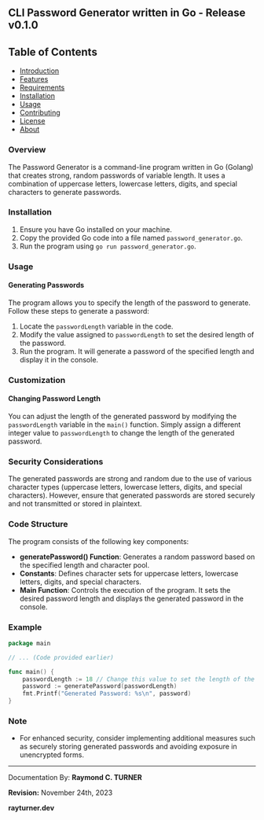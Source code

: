 ## CLI Password Generator written in Go - Release v0.1.0

## Table of Contents

- [Introduction](#introduction)
- [Features](#features)
- [Requirements](#requirements)
- [Installation](#installation)
- [Usage](#usage)
- [Contributing](#contributing)
- [License](#license)
- [About](#about)


### Overview

The Password Generator is a command-line program written in Go (Golang) that creates strong, random passwords of variable length. It uses a combination of uppercase letters, lowercase letters, digits, and special characters to generate passwords.

### Installation

1. Ensure you have Go installed on your machine.
2. Copy the provided Go code into a file named `password_generator.go`.
3. Run the program using `go run password_generator.go`.

### Usage

#### Generating Passwords

The program allows you to specify the length of the password to generate. Follow these steps to generate a password:

1. Locate the `passwordLength` variable in the code.
2. Modify the value assigned to `passwordLength` to set the desired length of the password.
3. Run the program. It will generate a password of the specified length and display it in the console.

### Customization

#### Changing Password Length

You can adjust the length of the generated password by modifying the `passwordLength` variable in the `main()` function. Simply assign a different integer value to `passwordLength` to change the length of the generated password.

### Security Considerations

The generated passwords are strong and random due to the use of various character types (uppercase letters, lowercase letters, digits, and special characters). However, ensure that generated passwords are stored securely and not transmitted or stored in plaintext.

### Code Structure

The program consists of the following key components:

- **generatePassword() Function**: Generates a random password based on the specified length and character pool.
- **Constants**: Defines character sets for uppercase letters, lowercase letters, digits, and special characters.
- **Main Function**: Controls the execution of the program. It sets the desired password length and displays the generated password in the console.

### Example

```go
package main

// ... (Code provided earlier)

func main() {
    passwordLength := 18 // Change this value to set the length of the password
    password := generatePassword(passwordLength)
    fmt.Printf("Generated Password: %s\n", password)
}
```

### Note

- For enhanced security, consider implementing additional measures such as securely storing generated passwords and avoiding exposure in unencrypted forms.

---

Documentation By: **Raymond C. TURNER**

**Revision:** November 24th, 2023

**rayturner.dev**